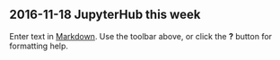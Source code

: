 ## 2016-11-18 JupyterHub this week




Enter text in [Markdown](http://daringfireball.net/projects/markdown/). Use the toolbar above, or click the **?** button for formatting help.
